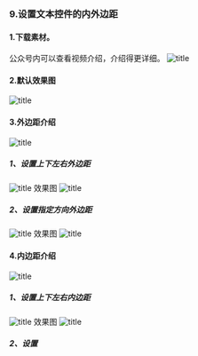 ### 9.设置文本控件的内外边距
#### 1.下载素材。
公众号内可以查看视频介绍，介绍得更详细。
![title](https://raw.githubusercontent.com/JSZNopi/JSZImage/master/gitnote/2019/10/30/WXCODE-1572446034519.jpeg)

#### 2.默认效果图
![title](https://raw.githubusercontent.com/JSZNopi/JSZImage/master/gitnote/2019/11/12/1-1573562491542.png)

#### 3.外边距介绍
![title](https://raw.githubusercontent.com/JSZNopi/JSZImage/master/gitnote/2019/11/12/2-1573562510675.png)

##### 1、设置上下左右外边距
![title](https://raw.githubusercontent.com/JSZNopi/JSZImage/master/gitnote/2019/11/12/3-1573562533847.png)
效果图
![title](https://raw.githubusercontent.com/JSZNopi/JSZImage/master/gitnote/2019/11/12/4-1573562555276.png)

##### 2、设置指定方向外边距
![title](https://raw.githubusercontent.com/JSZNopi/JSZImage/master/gitnote/2019/11/12/5-1573562583660.png)
效果图
![title](https://raw.githubusercontent.com/JSZNopi/JSZImage/master/gitnote/2019/11/12/6-1573562596398.png)

#### 4.内边距介绍
![title](https://raw.githubusercontent.com/JSZNopi/JSZImage/master/gitnote/2019/11/12/7-1573562637976.png)
##### 1、设置上下左右内边距
![title](https://raw.githubusercontent.com/JSZNopi/JSZImage/master/gitnote/2019/11/12/7.1-1573562793370.png)
效果图
![title](https://raw.githubusercontent.com/JSZNopi/JSZImage/master/gitnote/2019/11/12/8-1573562658030.png)
##### 2、设置